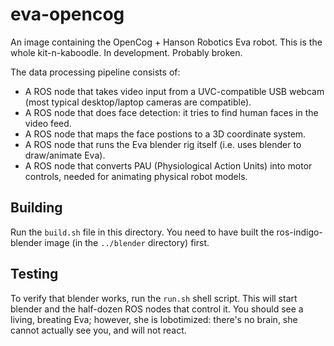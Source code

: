 eva-opencog
===========

An image containing the OpenCog + Hanson Robotics Eva robot.
This is the whole kit-n-kaboodle. In development. Probably broken.

The data processing pipeline consists of:
* A ROS node that takes video input from a UVC-compatible USB webcam
  (most typical desktop/laptop cameras are compatible).
* A ROS node that does face detection: it tries to find human faces in
  the video feed.
* A ROS node that maps the face postions to a 3D coordinate system.
* A ROS node that runs the Eva blender rig itself (i.e. uses blender
  to draw/animate Eva).
* A ROS node that converts PAU (Physiological Action Units) into motor
  controls, needed for animating physical robot models.

## Building

Run the `build.sh` file in this directory.  You need to have built
the ros-indigo-blender image (in the `../blender` directory) first.

## Testing
To verify that blender works, run the `run.sh` shell script.
This will start blender and the half-dozen ROS nodes that control it.
You should see a living, breating Eva; however, she is lobotimized:
there's no brain, she cannot actually see you, and will not react.
